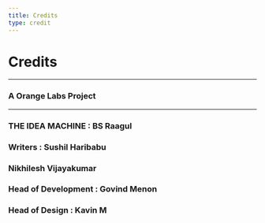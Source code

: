 ```yaml
---
title: Credits
type: credit
---
```


# Credits
---
###          A Orange Labs Project 
---
### 
###   THE IDEA MACHINE  : BS Raagul

###             Writers : Sushil Haribabu
###                       Nikhilesh Vijayakumar

### Head of Development : Govind Menon

###      Head of Design : Kavin M

